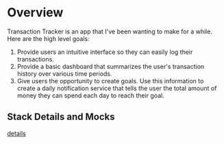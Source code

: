 <h1>Overview</h1>
Transaction Tracker is an app that I've been wanting to make for a while. Here are the high level goals:
<ol>
  <li>Provide users an intuitive interface so they can easily log their transactions.</li>
  <li>Provide a basic dashboard that summarizes the user's transaction history over various time periods.</li>
  <li>Give users the opportunity to create goals. Use this information to create a daily notification service that tells the user the total amount of money they can spend each day to reach their goal.</li>
</ol>

<h2>Stack Details and Mocks</h2>

[details](https://github.com/seanpolid/transaction-tracker-images/blob/main/details.png?raw=true)
